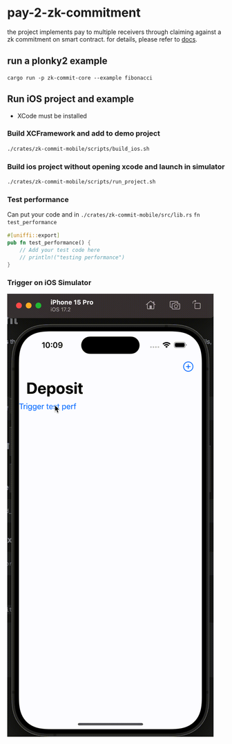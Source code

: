 # pay-2-zk-commitment
the project implements pay to multiple receivers through claiming against a zk commitment on smart contract. for details, please refer to [docs](docs/design.md).

## run a plonky2 example
```
cargo run -p zk-commit-core --example fibonacci
```

## Run iOS project and example
- XCode must be installed

### Build XCFramework and add to demo project
``` bash
./crates/zk-commit-mobile/scripts/build_ios.sh
```

### Build ios project without opening xcode and launch in simulator
``` bash
./crates/zk-commit-mobile/scripts/run_project.sh
```

### Test performance

Can put your code and in `./crates/zk-commit-mobile/src/lib.rs` `fn test_performance`

```rust
#[uniffi::export]
pub fn test_performance() {
    // Add your test code here
    // println!("testing performance")
}
```

### Trigger on iOS Simulator

![ios_test_demo.gif](docs%2Fassets%2Fios_test_demo.gif)
